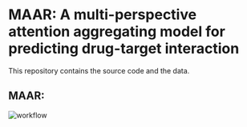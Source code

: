 # MAAR: A multi-perspective attention aggregating model for predicting drug-target interaction
This repository contains the source code and the data.

## MAAR:
![workflow](https://github.com/TorchZhan/MAAR/assets/47081229/91fe8bbf-b7c8-4560-90cf-b78fdc23a626)
